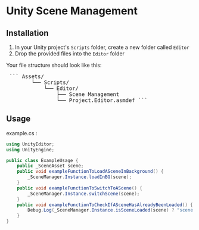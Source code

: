 # Unity Scene Management

## Installation

1. In your Unity project's `Scripts` folder, create a new folder called `Editor`
2. Drop the provided files into the `Editor` folder

Your file structure should look like this:
<pre> ``` Assets/
		└── Scripts/
			└── Editor/
				├── Scene Management
				└── Project.Editor.asmdef ``` </pre>

## Usage

example.cs :
```csharp
using UnityEditor;
using UnityEngine;

public class ExampleUsage {
	public _SceneAsset scene;
	public void exampleFunctionToLoadASceneInBackground() {
		_SceneManager.Instance.loadInBG(scene);
	}
	public void exampleFunctionToSwitchToAScene() {
		_SceneManager.Instance.switchScene(scene);
	}
	public void exampleFunctionToCheckIfASceneHasAlreadyBeenLoaded() {
		Debug.Log(_SceneManager.Instance.isSceneLoaded(scene) ? "scene is already loaded" : "scene is not yet loaded");
	}
}
```
